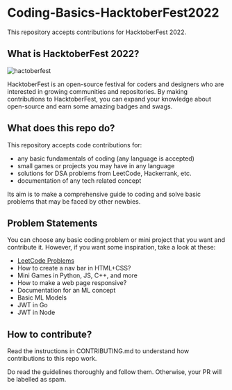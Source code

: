 # Coding-Basics-HacktoberFest2022
This repository accepts contributions for HacktoberFest 2022.

## What is HacktoberFest 2022?
![hactoberfest](https://user-images.githubusercontent.com/91965754/193397762-a6fb07b8-3657-4a28-b051-e91d41a27494.png)

HacktoberFest is an open-source festival for coders and designers who are interested in growing communities and repositories. By making contributions to HacktoberFest, you can expand your knowledge about open-source and earn some amazing badges and swags. 

## What does this repo do?
This repository accepts code contributions for:

- any basic fundamentals of coding (any language is accepted)
- small games or projects you may have in any language
- solutions for DSA problems from LeetCode, Hackerrank, etc.
- documentation of any tech related concept

Its aim is to make a comprehensive guide to coding and solve basic problems that may be faced by other newbies. 

## Problem Statements
You can choose any basic coding problem or mini project that you want and contribute it. However, if you want some inspiration, take a look at these:

- [LeetCode Problems]([url](https://leetcode.com/problemset/algorithms/))
- How to create a nav bar in HTML+CSS?
- Mini Games in Python, JS, C++, and more
- How to make a web page responsive?
- Documentation for an ML concept
- Basic ML Models
- JWT in Go
- JWT in Node

## How to contribute?
Read the instructions in CONTRIBUTING.md to understand how contributions to this repo work. 

Do read the guidelines thoroughly and follow them. Otherwise, your PR will be labelled as spam.
